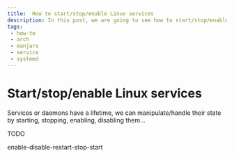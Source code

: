 ```yaml
---
title:  How to start/stop/enable Linux services
description: In this post, we are going to see how to start/stop/enable services in a basic way on Linux. 
tags: 
 - how-to
 - arch
 - manjaro
 - service
 - systemd
---
```


# Start/stop/enable Linux services

Services or daemons have a lifetime, we can manipulate/handle their state by starting, stopping, enabling, disabling them...

TODO

enable-disable-restart-stop-start